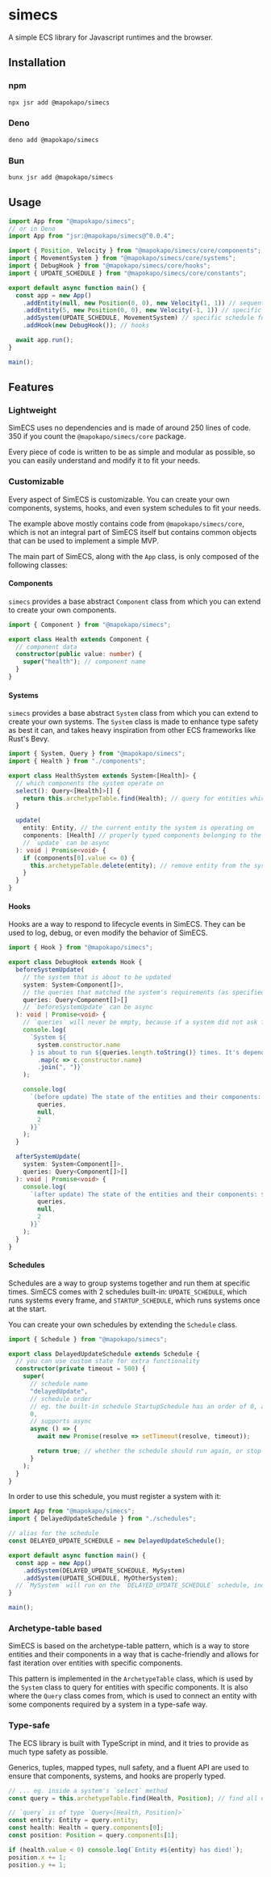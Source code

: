 # simecs

A simple ECS library for Javascript runtimes and the browser.

## Installation

### npm

```sh
npx jsr add @mapokapo/simecs
```

### Deno

```sh
deno add @mapokapo/simecs
```

### Bun

```sh
bunx jsr add @mapokapo/simecs
```

## Usage

```ts
import App from "@mapokapo/simecs";
// or in Deno
import App from "jsr:@mapokapo/simecs@^0.0.4";

import { Position, Velocity } from "@mapokapo/simecs/core/components";
import { MovementSystem } from "@mapokapo/simecs/core/systems";
import { DebugHook } from "@mapokapo/simecs/core/hooks";
import { UPDATE_SCHEDULE } from "@mapokapo/simecs/core/constants";

export default async function main() {
  const app = new App()
    .addEntity(null, new Position(0, 0), new Velocity(1, 1)) // sequential id
    .addEntity(5, new Position(0, 0), new Velocity(-1, 1)) // specific id (5)
    .addSystem(UPDATE_SCHEDULE, MovementSystem) // specific schedule for systems to run on
    .addHook(new DebugHook()); // hooks

  await app.run();
}

main();
```

## Features

### Lightweight

SimECS uses no dependencies and is made of around 250 lines of code. 350 if you
count the `@mapokapo/simecs/core` package.

Every piece of code is written to be as simple and modular as possible, so you
can easily understand and modify it to fit your needs.

### Customizable

Every aspect of SimECS is customizable. You can create your own components,
systems, hooks, and even system schedules to fit your needs.

The example above mostly contains code from `@mapokapo/simecs/core`, which is
not an integral part of SimECS itself but contains common objects that can be
used to implement a simple MVP.

The main part of SimECS, along with the `App` class, is only composed of the
following classes:

#### Components

`simecs` provides a base abstract `Component` class from which you can extend to
create your own components.

```ts
import { Component } from "@mapokapo/simecs";

export class Health extends Component {
  // component data
  constructor(public value: number) {
    super("health"); // component name
  }
}
```

#### Systems

`simecs` provides a base abstract `System` class from which you can extend to
create your own systems. The `System` class is made to enhance type safety as
best it can, and takes heavy inspiration from other ECS frameworks like Rust's
Bevy.

```ts
import { System, Query } from "@mapokapo/simecs";
import { Health } from "./components";

export class HealthSystem extends System<[Health]> {
  // which components the system operate on
  select(): Query<[Health]>[] {
    return this.archetypeTable.find(Health); // query for entities which have specific components. `archetypeTable` comes from the `System` superclass.
  }

  update(
    entity: Entity, // the current entity the system is operating on
    components: [Health] // properly typed components belonging to the entity
    // `update` can be async
  ): void | Promise<void> {
    if (components[0].value <= 0) {
      this.archetypeTable.delete(entity); // remove entity from the system
    }
  }
}
```

#### Hooks

Hooks are a way to respond to lifecycle events in SimECS. They can be used to
log, debug, or even modify the behavior of SimECS.

```ts
import { Hook } from "@mapokapo/simecs";

export class DebugHook extends Hook {
  beforeSystemUpdate(
    // the system that is about to be updated
    system: System<Component[]>,
    // the queries that matched the system's requirements (as specified in the system's `select` method)
    queries: Query<Component[]>[]
    // `beforeSystemUpdate` can be async
  ): void | Promise<void> {
    // `queries` will never be empty, because if a system did not ask for any components, then it won't be called, and neither will its hooks
    console.log(
      `System ${
        system.constructor.name
      } is about to run ${queries.length.toString()} times. It's dependencies are: ${queries[0].components
        .map(c => c.constructor.name)
        .join(", ")}`
    );

    console.log(
      `(before update) The state of the entities and their components: ${JSON.stringify(
        queries,
        null,
        2
      )}`
    );
  }

  afterSystemUpdate(
    system: System<Component[]>,
    queries: Query<Component[]>[]
  ): void | Promise<void> {
    console.log(
      `(after update) The state of the entities and their components: ${JSON.stringify(
        queries,
        null,
        2
      )}`
    );
  }
}
```

#### Schedules

Schedules are a way to group systems together and run them at specific times.
SimECS comes with 2 schedules built-in: `UPDATE_SCHEDULE`, which runs systems
every frame, and `STARTUP_SCHEDULE`, which runs systems once at the start.

You can create your own schedules by extending the `Schedule` class.

```ts
import { Schedule } from "@mapokapo/simecs";

export class DelayedUpdateSchedule extends Schedule {
  // you can use custom state for extra functionality
  constructor(private timeout = 500) {
    super(
      // schedule name
      "delayedUpdate",
      // schedule order
      // eg. the built-in schedule StartupSchedule has an order of 0, and UpdateSchedule has an order of 1
      0,
      // supports async
      async () => {
        await new Promise(resolve => setTimeout(resolve, timeout));

        return true; // whether the schedule should run again, or stop and continue with the next schedule
      }
    );
  }
}
```

In order to use this schedule, you must register a system with it:

```ts
import App from "@mapokapo/simecs";
import { DelayedUpdateSchedule } from "./schedules";

// alias for the schedule
const DELAYED_UPDATE_SCHEDULE = new DelayedUpdateSchedule();

export default async function main() {
  const app = new App()
    .addSystem(DELAYED_UPDATE_SCHEDULE, MySystem)
    .addSystem(UPDATE_SCHEDULE, MyOtherSystem);
  // `MySystem` will run on the `DELAYED_UPDATE_SCHEDULE` schedule, independently from `MyOtherSystem` which will run on the `UPDATE_SCHEDULE` schedule
}

main();
```

### Archetype-table based

SimECS is based on the archetype-table pattern, which is a way to store entities
and their components in a way that is cache-friendly and allows for fast
iteration over entities with specific components.

This pattern is implemented in the `ArchetypeTable` class, which is used by the
`System` class to query for entities with specific components. It is also where
the `Query` class comes from, which is used to connect an entity with some
components required by a system in a type-safe way.

### Type-safe

The ECS library is built with TypeScript in mind, and it tries to provide as
much type safety as possible.

Generics, tuples, mapped types, null safety, and a fluent API are used to ensure
that components, systems, and hooks are properly typed.

```ts
// ... eg. inside a system's `select` method
const query = this.archetypeTable.find(Health, Position); // find all entities which have both Health and Position components

// `query` is of type `Query<[Health, Position]>`
const entity: Entity = query.entity;
const health: Health = query.components[0];
const position: Position = query.components[1];

if (health.value < 0) console.log(`Entity #${entity} has died!`);
position.x += 1;
position.y += 1;
```

